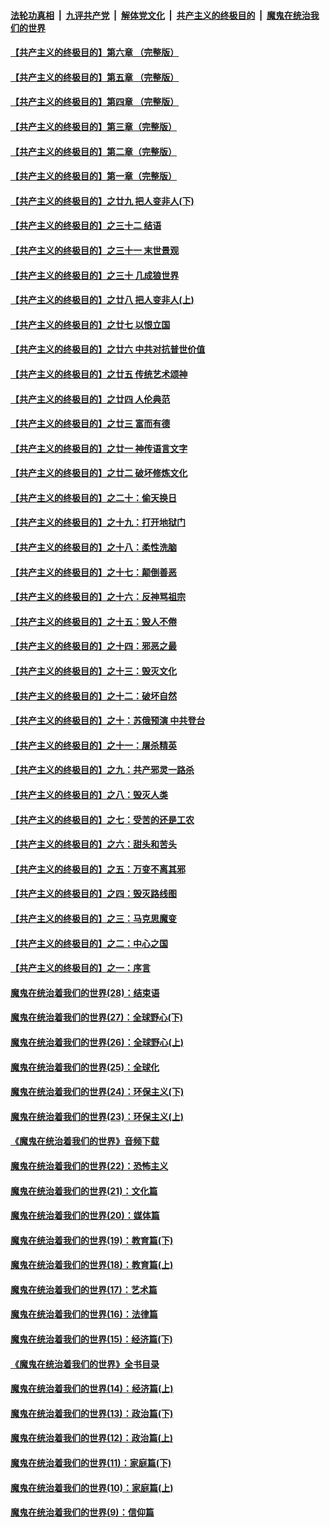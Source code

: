 ####  [法轮功真相](../../../../basic/blob/master/README.md?t=07100031) &nbsp;|&nbsp; [九评共产党](../../../../9ping.md/blob/master/README.md?t=07100031) &nbsp;|&nbsp; [解体党文化](../../../../jtdwh.md/blob/master/README.md?t=07100031)  &nbsp;|&nbsp; [共产主义的终极目的](../../../../gczydzjmd.md/blob/master/README.md?t=07100031) &nbsp;|&nbsp; [魔鬼在统治我们的世界](../../../../mgztzwmdsj.md/blob/master/README.md?t=07100031) 

#### [【共产主义的终极目的】第六章 （完整版）](../pages/nsc422/n11428913.md?t=07100031) 

#### [【共产主义的终极目的】第五章 （完整版）](../pages/nsc422/n11428912.md?t=07100031) 

#### [【共产主义的终极目的】第四章 （完整版）](../pages/nsc422/n11428907.md?t=07100031) 

#### [【共产主义的终极目的】第三章（完整版）](../pages/nsc422/n11428848.md?t=07100031) 

#### [【共产主义的终极目的】第二章（完整版）](../pages/nsc422/n11428831.md?t=07100031) 

#### [【共产主义的终极目的】第一章（完整版）](../pages/nsc422/n11417651.md?t=07100031) 

#### [【共产主义的终极目的】之廿九 把人变非人(下)](../pages/nsc422/n11344140.md?t=07100031) 

#### [【共产主义的终极目的】之三十二 结语](../pages/nsc422/n11360535.md?t=07100031) 

#### [【共产主义的终极目的】之三十一 末世景观](../pages/nsc422/n11351129.md?t=07100031) 

#### [【共产主义的终极目的】之三十 几成狼世界](../pages/nsc422/n11348280.md?t=07100031) 

#### [【共产主义的终极目的】之廿八 把人变非人(上)](../pages/nsc422/n11340492.md?t=07100031) 

#### [【共产主义的终极目的】之廿七 以恨立国](../pages/nsc422/n11336944.md?t=07100031) 

#### [【共产主义的终极目的】之廿六 中共对抗普世价值](../pages/nsc422/n11324785.md?t=07100031) 

#### [【共产主义的终极目的】之廿五 传统艺术颂神](../pages/nsc422/n11296396.md?t=07100031) 

#### [【共产主义的终极目的】之廿四 人伦典范](../pages/nsc422/n11296397.md?t=07100031) 

#### [【共产主义的终极目的】之廿三 富而有德](../pages/nsc422/n11283598.md?t=07100031) 

#### [【共产主义的终极目的】之廿一 神传语言文字](../pages/nsc422/n11263265.md?t=07100031) 

#### [【共产主义的终极目的】之廿二 破坏修炼文化](../pages/nsc422/n11245728.md?t=07100031) 

#### [【共产主义的终极目的】之二十：偷天换日](../pages/nsc422/n11238846.md?t=07100031) 

#### [【共产主义的终极目的】之十九：打开地狱门](../pages/nsc422/n11206376.md?t=07100031) 

#### [【共产主义的终极目的】之十八：柔性洗脑](../pages/nsc422/n11199994.md?t=07100031) 

#### [【共产主义的终极目的】之十七：颠倒善恶](../pages/nsc422/n11179782.md?t=07100031) 

#### [【共产主义的终极目的】之十六：反神骂祖宗](../pages/nsc422/n11166798.md?t=07100031) 

#### [【共产主义的终极目的】之十五：毁人不倦](../pages/nsc422/n11166792.md?t=07100031) 

#### [【共产主义的终极目的】之十四：邪恶之最](../pages/nsc422/n11150249.md?t=07100031) 

#### [【共产主义的终极目的】之十三：毁灭文化](../pages/nsc422/n11135227.md?t=07100031) 

#### [【共产主义的终极目的】之十二：破坏自然](../pages/nsc422/n11135214.md?t=07100031) 

#### [【共产主义的终极目的】之十：苏俄预演 中共登台](../pages/nsc422/n11118424.md?t=07100031) 

#### [【共产主义的终极目的】之十一：屠杀精英](../pages/nsc422/n11118442.md?t=07100031) 

#### [【共产主义的终极目的】之九：共产邪灵一路杀](../pages/nsc422/n11114139.md?t=07100031) 

#### [【共产主义的终极目的】之八：毁灭人类](../pages/nsc422/n11108503.md?t=07100031) 

#### [【共产主义的终极目的】之七：受苦的还是工农](../pages/nsc422/n11101809.md?t=07100031) 

#### [【共产主义的终极目的】之六：甜头和苦头](../pages/nsc422/n11096971.md?t=07100031) 

#### [【共产主义的终极目的】之五：万变不离其邪](../pages/nsc422/n11091285.md?t=07100031) 

#### [【共产主义的终极目的】之四：毁灭路线图](../pages/nsc422/n11086284.md?t=07100031) 

#### [【共产主义的终极目的】之三：马克思魔变](../pages/nsc422/n11061941.md?t=07100031) 

#### [【共产主义的终极目的】之二：中心之国](../pages/nsc422/n11047728.md?t=07100031) 

#### [【共产主义的终极目的】之一：序言](../pages/nsc422/n11086077.md?t=07100031) 

#### [魔鬼在统治着我们的世界(28)：结束语](../pages/nsc422/n10936246.md?t=07100031) 

#### [魔鬼在统治着我们的世界(27)：全球野心(下)](../pages/nsc422/n10928319.md?t=07100031) 

#### [魔鬼在统治着我们的世界(26)：全球野心(上)](../pages/nsc422/n10900318.md?t=07100031) 

#### [魔鬼在统治着我们的世界(25)：全球化](../pages/nsc422/n10788205.md?t=07100031) 

#### [魔鬼在统治着我们的世界(24)：环保主义(下)](../pages/nsc422/n10695307.md?t=07100031) 

#### [魔鬼在统治着我们的世界(23)：环保主义(上)](../pages/nsc422/n10688613.md?t=07100031) 

#### [《魔鬼在统治着我们的世界》音频下载](../pages/nsc422/n10635553.md?t=07100031) 

#### [魔鬼在统治着我们的世界(22)：恐怖主义](../pages/nsc422/n10614727.md?t=07100031) 

#### [魔鬼在统治着我们的世界(21)：文化篇](../pages/nsc422/n10597706.md?t=07100031) 

#### [魔鬼在统治着我们的世界(20)：媒体篇](../pages/nsc422/n10586579.md?t=07100031) 

#### [魔鬼在统治着我们的世界(19)：教育篇(下)](../pages/nsc422/n10564808.md?t=07100031) 

#### [魔鬼在统治着我们的世界(18)：教育篇(上)](../pages/nsc422/n10526970.md?t=07100031) 

#### [魔鬼在统治着我们的世界(17)：艺术篇](../pages/nsc422/n10499093.md?t=07100031) 

#### [魔鬼在统治着我们的世界(16)：法律篇](../pages/nsc422/n10485969.md?t=07100031) 

#### [魔鬼在统治着我们的世界(15)：经济篇(下)](../pages/nsc422/n10469975.md?t=07100031) 

#### [《魔鬼在统治着我们的世界》全书目录](../pages/nsc422/n10464261.md?t=07100031) 

#### [魔鬼在统治着我们的世界(14)：经济篇(上)](../pages/nsc422/n10457370.md?t=07100031) 

#### [魔鬼在统治着我们的世界(13)：政治篇(下)](../pages/nsc422/n10448270.md?t=07100031) 

#### [魔鬼在统治着我们的世界(12)：政治篇(上)](../pages/nsc422/n10444576.md?t=07100031) 

#### [魔鬼在统治着我们的世界(11)：家庭篇(下)](../pages/nsc422/n10440961.md?t=07100031) 

#### [魔鬼在统治着我们的世界(10)：家庭篇(上)](../pages/nsc422/n10435448.md?t=07100031) 

#### [魔鬼在统治着我们的世界(9)：信仰篇](../pages/nsc422/n10432159.md?t=07100031) 

